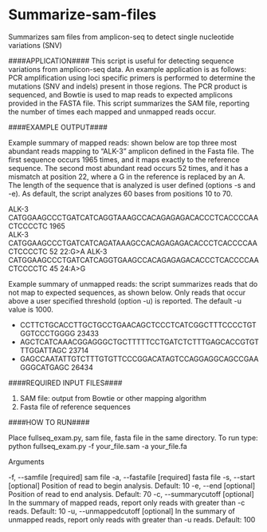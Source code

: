 # Summarize-sam-files
Summarizes sam files from amplicon-seq to detect single nucleotide variations (SNV)

 ####APPLICATION####
This script is useful for detecting sequence variations from amplicon-seq data. An example application is as follows: PCR amplification using loci specific primers is performed to determine the mutations (SNV and indels) present in those regions. The PCR product is sequenced, and Bowtie is used to map reads to expected amplicons provided in the FASTA file. This script summarizes the SAM file, reporting the number of times each mapped and unmapped reads occur. 

####EXAMPLE OUTPUT####

Example summary of mapped reads: shown below are top three most abundant reads mapping to “ALK-3” amplicon defined in the Fasta file. The first sequence occurs 1965 times, and it maps exactly to the reference sequence. The second most abundant read occurs 52 times, and it has a mismatch at position 22, where a G in the reference is replaced by an A. The length of the sequence that is analyzed is user defined (options -s and -e). As default, the script analyzes 60 bases from positions 10 to 70. 

ALK-3	CATGGAAGCCCTGATCATCAGGTAAAGCCACAGAGAGACACCCTCACCCCAACTCCCCTC	1965	
ALK-3	CATGGAAGCCCTGATCATCAGATAAAGCCACAGAGAGACACCCTCACCCCAACTCCCCTC	52	22:G>A
ALK-3	CATGGAAGCCCTGATCATCAGGTGAAGCCACAGAGAGACACCCTCACCCCAACTCCCCTC	45	24:A>G

Example summary of unmapped reads: the script summarizes reads that do not map to expected sequences, as shown below. Only reads that occur above a user specified threshold (option -u) is reported. The default -u value is 1000.

*	CCTTCTGCACCTTGCTGCCTGAACAGCTCCCTCATCGGCTTTCCCCTGTGGTCCCTGGGG	23433
*	AGCTCATCAAACGGAGGGCTGCTTTTTCCTGATCTCTTTGAGCACCGTGTTTGGATTAGC	23714
*	GAGCCAATATTGTCTTTGTGTTCCCGGACATAGTCCAGGAGGCAGCCGAAGGGCATGAGC	26434

####REQUIRED INPUT FILES####

1)	SAM file: output from Bowtie or other mapping algorithm
2)	Fasta file of reference sequences 

####HOW TO RUN####

Place fullseq_exam.py, sam file, fasta file in the same directory. To run type: 
python fullseq_exam.py -f your_file.sam -a your_file.fa 

Arguments

-f, --samfile	[required] sam file
-a, --fastafile	[required] fasta file
-s, --start	[optional] Position of read to begin analysis. Default: 10 
-e, --end	[optional] Position of read to end analysis. Default: 70
-c, --summarycutoff	[optional] In the summary of mapped reads, report only reads with greater than -c reads. Default: 10
-u, --unmappedcutoff	[optional] In the summary of unmapped reads, report only reads with greater than -u reads. Default: 100

